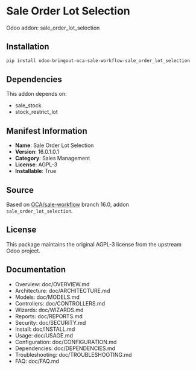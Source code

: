 # Sale Order Lot Selection

Odoo addon: sale_order_lot_selection

## Installation

```bash
pip install odoo-bringout-oca-sale-workflow-sale_order_lot_selection
```

## Dependencies

This addon depends on:
- sale_stock
- stock_restrict_lot

## Manifest Information

- **Name**: Sale Order Lot Selection
- **Version**: 16.0.1.0.1
- **Category**: Sales Management
- **License**: AGPL-3
- **Installable**: True

## Source

Based on [OCA/sale-workflow](https://github.com/OCA/sale-workflow) branch 16.0, addon `sale_order_lot_selection`.

## License

This package maintains the original AGPL-3 license from the upstream Odoo project.

## Documentation

- Overview: doc/OVERVIEW.md
- Architecture: doc/ARCHITECTURE.md
- Models: doc/MODELS.md
- Controllers: doc/CONTROLLERS.md
- Wizards: doc/WIZARDS.md
- Reports: doc/REPORTS.md
- Security: doc/SECURITY.md
- Install: doc/INSTALL.md
- Usage: doc/USAGE.md
- Configuration: doc/CONFIGURATION.md
- Dependencies: doc/DEPENDENCIES.md
- Troubleshooting: doc/TROUBLESHOOTING.md
- FAQ: doc/FAQ.md

